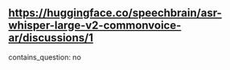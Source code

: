 ## https://huggingface.co/speechbrain/asr-whisper-large-v2-commonvoice-ar/discussions/1

contains_question: no